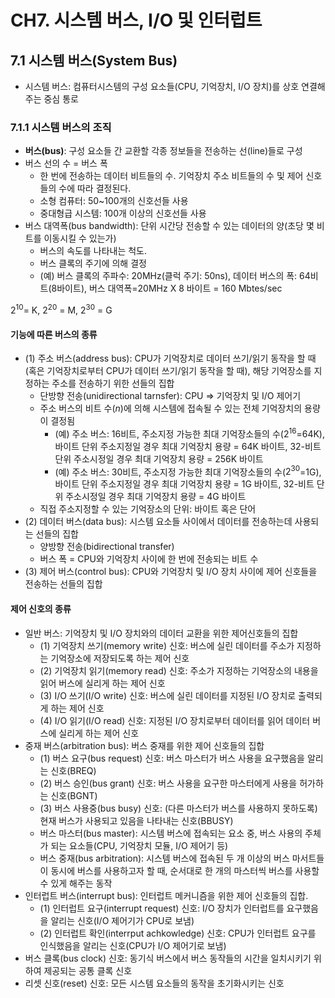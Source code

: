 # CH7.  시스템 버스, I/O 및 인터럽트

## 7.1 시스템 버스(System Bus)

- 시스템 버스: 컴퓨터시스템의 구성 요소들(CPU, 기억장치, I/O 장치)를 상호 연결해주는 중심 통로



### 7.1.1 시스템 버스의 조직

- **버스(bus)**: 구성 요소들 간 교환할 각종 정보들을 전송하는 선(line)들로 구성
- 버스 선의 수 = 버스 폭
  - 한 번에 전송하는 데이터 비트들의 수. 기억장치 주소 비트들의 수 및 제어 신호들의 수에 따라 결정된다.
  - 소형 컴퓨터: 50~100개의 신호선들 사용
  - 중대형급 시스템: 100개 이상의 신호선들 사용
- 버스 대역폭(bus bandwidth): 단위 시간당 전송할 수 있는 데이터의 양(초당 몇 비트를 이동시킬 수 있는가)
  - 버스의 속도를 나타내는 척도. 
  - 버스 클록의 주기에 의해 결정
  - (예) 버스 클록의 주파수: 20MHz(클럭 주기: 50ns), 데이터 버스의 폭: 64비트(8바이트), 버스 대역폭=20MHz X 8 바이트 = 160 Mbtes/sec



$2^{10}$= K, $2^{20}$ = M, $2^{30}$ = G

#### 기능에 따른 버스의 종류

- (1) 주소 버스(address bus): CPU가 기억장치로 데이터 쓰기/읽기 동작을 할 때(혹은 기억장치로부터 CPU가 데이터 쓰기/읽기 동작을 할 때), 해당 기억장소를 지정하는 주소를 전송하기 위한 선들의 집합
  - 단방향 전송(unidirectional tarnsfer): CPU => 기억장치 및 I/O 제어기
  - 주소 버스의 비트 수($n$)에 의해 시스템에 접속될 수 있는 전체 기억장치의 용량이 결정됨
    - (예) 주소 버스: 16비트, 주소지정 가능한 최대 기억장소들의 수($2^{16}$=64K), 바이트 단위 주소지정일 경우 최대 기억장치 용량 = 64K 바이트, 32-비트 단위 주소시정일 경우 최대 기억장치 용량 = 256K 바이트
    - (예) 주소 버스: 30비트, 주소지정 가능한 최대 기억장소들의 수($2^{30}$=1G), 바이트 단위 주소지정일 경우 최대 기억장치 용량 = 1G 바이트, 32-비트 단위 주소시정일 경우 최대 기억장치 용량 = 4G 바이트
  - 직접 주소지정할 수 있는 기억장소의 단위: 바이트 혹은 단어
- (2) 데이터 버스(data bus): 시스템 요소들 사이에서 데이터를 전송하는데 사용되는 선들의 집합
  - 양방향 전송(bidirectional transfer)
  - 버스 폭 = CPU와 기억장치 사이에 한 번에 전송되는 비트 수
- (3) 제어 버스(control bus): CPU와 기억장치 및 I/O 장치 사이에 제어 신호들을 전송하는 선들의 집합



#### 제어 신호의 종류

- 일반 버스: 기억장치 및 I/O 장치와의 데이터 교환을 위한 제어신호들의 집합
  - (1) 기억장치 쓰기(memory write) 신호: 버스에 실린 데이터를 주소가 지정하는 기억장소에 저장되도록 하는 제어 신호
  - (2) 기억장치 읽기(memory read) 신호: 주소가 지정하는 기억장소의 내용을 읽어 버스에 실리게 하는 제어 신호
  - (3) I/O 쓰기(I/O write) 신호: 버스에 실린 데이터를 지정된 I/O 장치로 출력되게 하는 제어 신호
  - (4) I/O 읽기(I/O read) 신호: 지정된 I/O 장치로부터 데이터를 읽어 데이터 버스에 실리게 하는 제어 신호
- 중재 버스(arbitration bus): 버스 중재를 위한 제어 신호들의 집합
  - (1) 버스 요구(bus request) 신호: 버스 마스터가 버스 사용을 요구했음을 알리는 신호(BREQ)
  - (2) 버스 승인(bus grant) 신호: 버스 사용을 요구한 마스터에게 사용을 허가하는 신호(BGNT)
  - (3) 버스 사용중(bus busy) 신호: (다른 마스터가 버스를 사용하지 못하도록) 현재 버스가 사용되고 있음을 나타내는 신호(BBUSY)
  - 버스 마스터(bus master): 시스템 버스에 접속되는 요소 중, 버스 사용의 주체가 되는 요소들(CPU, 기억장치 모듈, I/O 제어기 등)
  - 버스 중재(bus arbitration): 시스템 버스에 접속된 두 개 이상의 버스 마서트들이 동시에 버스를 사용하고자 할 때, 순서대로 한 개의 마스터씩 버스를 사용할 수 있게 해주는 동작
- 인터럽트 버스(interrupt bus): 인터럽트 메커니즘을 위한 제어 신호들의 집합. 
  - (1) 인터럽트 요구(interrupt request) 신호: I/O 장치가 인터럽트를 요구했음을 알리는 신호(I/O 제어기가 CPU로 보냄)
  - (2) 인터럽트 확인(interrput achkowledge) 신호: CPU가 인터럽트 요구를 인식했음을 알리는 신호(CPU가 I/O 제어기로 보냄)
- 버스 클록(bus clock) 신호: 동기식 버스에서 버스 동작들의 시간을 일치시키기 위하여 제공되는 공통 클록 신호
- 리셋 신호(reset) 신호: 모든 시스템 요소들의 동작을 초기화시키는 신호